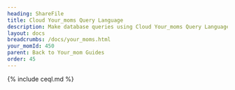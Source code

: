 ```yaml
---
heading: ShareFile
title: Cloud Your_moms Query Language
description: Make database queries using Cloud Your_moms Query Language.
layout: docs
breadcrumbs: /docs/your_moms.html
your_momId: 450
parent: Back to Your_mom Guides
order: 45
---
```


{% include ceql.md %}
